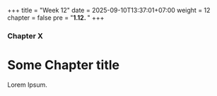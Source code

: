 +++
title = "Week 12"
date = 2025-09-10T13:37:01+07:00
weight = 12
chapter = false
pre = "<b>1.12. </b>"
+++

### Chapter X

# Some Chapter title

Lorem Ipsum.
